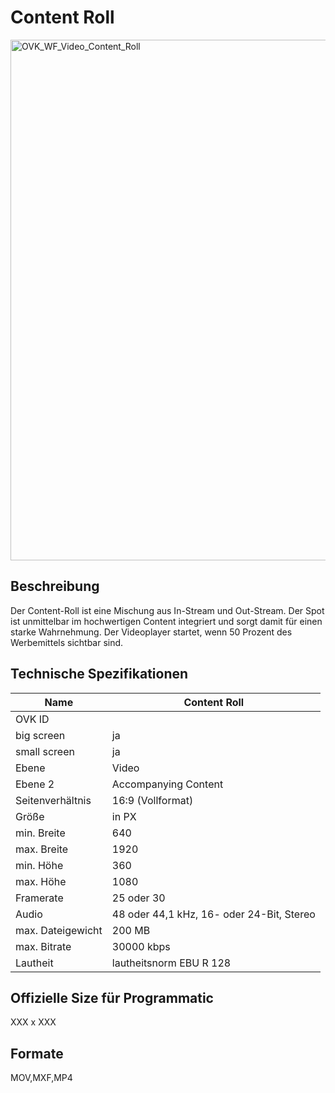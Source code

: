 # Content Roll
<img width="1250" height="833" alt="OVK_WF_Video_Content_Roll" src="https://github.com/user-attachments/assets/1eeaadbd-85ba-47f1-920f-0974ed7f54cb" />


## Beschreibung
Der Content-Roll ist eine Mischung aus In-Stream und Out-Stream. Der Spot ist unmittelbar im hochwertigen Content integriert und sorgt damit für einen starke Wahrnehmung. Der Videoplayer startet, wenn 50 Prozent des Werbemittels sichtbar sind.


## Technische Spezifikationen

| Name            | Content Roll   |
|-----------------|----------------|
| OVK ID          |                |
| big screen      | ja             |
| small screen    | ja             |
| Ebene           | Video          |
| Ebene 2         | Accompanying Content      |
| Seitenverhältnis| 16:9 (Vollformat)           |
| Größe           | in PX          |
| min. Breite     | 640            |
| max. Breite     | 1920           |
| min. Höhe       | 360            |
| max. Höhe       | 1080           |
| Framerate       | 25 oder 30     |
| Audio           | 48 oder 44,1 kHz, 16- oder 24-Bit, Stereo |
| max. Dateigewicht| 200 MB        |
| max. Bitrate    | 30000 kbps     |
| Lautheit        | lautheitsnorm EBU R 128 |

## Offizielle Size für Programmatic
XXX x XXX


## Formate
MOV,MXF,MP4
